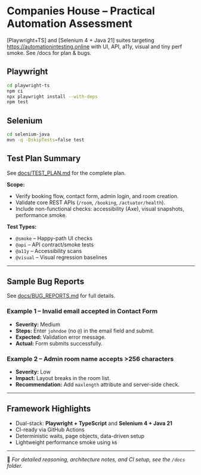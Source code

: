 # Companies House – Practical Automation Assessment
[Playwright+TS] and [Selenium 4 + Java 21] suites targeting https://automationintesting.online with UI, API, a11y, visual and tiny perf smoke. See /docs for plan & bugs.

## Playwright
```bash
cd playwright-ts
npm ci
npx playwright install --with-deps
npm test
```
## Selenium
```bash
cd selenium-java
mvn -q -DskipTests=false test
```

## Test Plan Summary
See [docs/TEST_PLAN.md](docs/TEST_PLAN.md) for the complete plan.

**Scope:**
- Verify booking flow, contact form, admin login, and room creation.
- Validate core REST APIs (`/room`, `/booking`, `/actuator/health`).
- Include non-functional checks: accessibility (Axe), visual snapshots, performance smoke.

**Test Types:**
- `@smoke` – Happy-path UI checks
- `@api` – API contract/smoke tests
- `@a11y` – Accessibility scans
- `@visual` – Visual regression baselines

---

## Sample Bug Reports
See [docs/BUG_REPORTS.md](docs/BUG_REPORTS.md) for full details.

### Example 1 – Invalid email accepted in Contact Form
- **Severity:** Medium  
- **Steps:** Enter `johndoe` (no `@`) in the email field and submit.  
- **Expected:** Validation error message.  
- **Actual:** Form submits successfully.

### Example 2 – Admin room name accepts >256 characters
- **Severity:** Low  
- **Impact:** Layout breaks in the room list.  
- **Recommendation:** Add `maxlength` attribute and server-side check.

---

## Framework Highlights
- Dual-stack: **Playwright + TypeScript** and **Selenium 4 + Java 21**
- CI-ready via GitHub Actions
- Deterministic waits, page objects, data-driven setup
- Lightweight performance smoke using `k6`

---

💬 *For detailed reasoning, architecture notes, and CI setup, see the `/docs` folder.*
